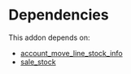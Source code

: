 # Dependencies

This addon depends on:

- [account_move_line_stock_info](../../odoo-bringout-oca-stock-logistics-warehouse-account_move_line_stock_info)
- [sale_stock](../../odoo-bringout-oca-ocb-sale_stock)

